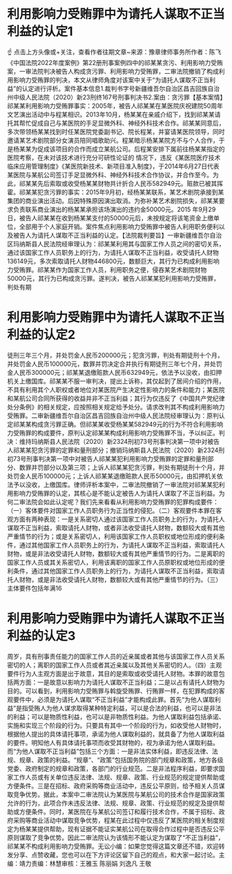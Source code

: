 # 利用影响力受贿罪中为请托人谋取不正当利益的认定1

☝ 点击上方头像或+关注，查看作者往期文章~来源：豫章律师事务所作者：陈飞《中国法院2022年度案例》第22册刑事案例四中的祁某某贪污、利用影响力受贿案，一审法院判决被告人构成贪污罪、利用影响力受贿罪，二审法院撤销了构成利用影响力受贿罪的判决，本文从律师角度对该案中关于“为请托人谋取不正当利益”的认定进行评析。案件基本信息1.裁判书字号新疆维吾尔自治区昌吉回族自治州中级人民法院（2020）新23刑终167号刑事判决书2.案由：贪污罪【基本案情】祁某某利用影响力受贿罪事实：2005年，被告人祁某某在某医院庆祝建院50周年文艺演出活动中与程某相识。2013年10月，杨某某在亲戚介绍下，找到祁某某请托其帮忙促成自己与某医院的手足显微外科、神经外科技术合作。祁某某同意后，多次带领杨某某找到时任某医院党委副书记、院长程某，并宴请某医院领导，同时邀请某艺术剧院部分女演员陪同唱歌助兴。程某暗示杨某某院方不与个人合作，于是杨某某为促成该项目的合作而成立某航公司。后程某安排下属前往杨某某指定的医院考察，在未对该技术进行充分可研性论证的 情况下，违反《某医院医疗技术临床应用管理制度》《某医院新技术、新项目准入制度》，于2014年6月27日代表某医院与某航公司签订手足显微外科、神经外科技术合作协议，并合作至今。为此，祁某某先后索取或收受杨某某财物共计折合人民币582949元。赃款已被其挥霍。祁某某犯贪污罪的事实：2015年9月初，经杨某某联系，某艺术剧院承接到某集团的商业演出活动。后因特殊原因演出取消。为弥补某艺术剧院损失，祁某某要求负责联系商业演出的杨某某承担该场演出的违约金50000元。2015 年9月29日，被告人祁某某在收到杨某某支付的50000元后，未按规定将该笔资金上缴单位，全部用于个人家庭开销。案件焦点利用影响力受贿罪中被告人利用职务便利以及被告人为请托人谋取不正当利益的认定。【法院裁判要旨】一审新疆维吾尔自治区玛纳斯县人民法院经审理认为：祁某某利用其与国家工作人员之间的密切关系，通过该国家工作人员职务上的行为，为请托人谋取不正当利益，收受请托人财物136149元，多次索取请托人财物446800元，数额巨大，其行为已构成利用影响力受贿罪。祁某某作为国家工作人员，利用职务之便，侵吞某艺术剧院财物50000元，其行为已构成贪污罪。遂判决，被告人祁某某犯利用影响力受贿罪，判处有期

# 利用影响力受贿罪中为请托人谋取不正当利益的认定2

徒刑三年三个月，并处罚金人民币200000元；犯贪污罪，判处有期徒刑十个月，并处罚金人民币100000元，数罪并罚决定合并执行有期徒刑三年七个月，并处罚金人民币300000元；祁某某退缴赃款人民币632949元，依法予以没收，由扣押机关上缴国库。祁某某不服一审判决，提出上诉称，其仅起到了居间介绍的作用，不具有利用其个人职权或者地位对某医院产生决定性影响力的条件和能力；某医院和某航公司合同所获得的收益并非不正当利益；其行为仅违反了《中国共产党纪律处分条例》的相关规定，应按照相关规定给予处分。请求改判其不构成利用影响力受贿罪。二审新疆维吾尔自治区昌吉回族自治州中级人民法院经审理认为：原判认定祁某某构成贪污罪正确。但祁某某收受杨某某582949元的行为不符合利用影响力受贿罪的构成要件，原判认定祁某某构成利用影响力受贿罪不当，予以纠正。判决：维持玛纳斯县人民法院（2020）新2324刑初73号刑事判决第一项中对被告人祁某某犯贪污罪的定罪和量刑部分；撤销玛纳斯县人民法院（2020）新2324刑初73号刑事判决第一项中对被告人祁某某犯利用影响力受贿罪的定罪和量刑部分、数罪并罚部分以及第三项；上诉人祁某某犯贪污罪，判处有期徒刑十个月，并处罚金人民币100000元；上诉人祁某某退缴赃款人民币50000元，由扣押机关依法予以没收，上缴国库。律师评析本案中，二审法院撤销了一审法院对祁某某犯利用影响力受贿罪的认定，其核心是不能认定被告人为请托人谋取了不正当利益。为何二审法院会如此认定呢？我们先来看看从利用影响力受贿罪的犯罪构成要件：（一）客体要件对国家工作人员职务行为正当性的侵犯。（二）客观要件本罪在客观方面有两种表现：一是关系密切人通过该国家工作人员职务上的行为，为请托人谋取不正当利益，索取请托人财物，或者非法收受请托人财物，数额较大或有其他严重情节的行为；或是关系密切人，利用该国家工作人员职权或地位形成的便利条件，通过其他国家工作人员职务上的行为，为请托人谋取不正当利益，索取请托人财物，或是非法收受请托人财物，数额较大或有其他严重情节的行为。二是离职的国家工作人员或其关系密切人，利用该离职的国家工作人员原职权或地位形成的便利条件，通过其他国家工作人员职务上的行为，为请托人谋取不正当利益，索取请托人财物，或是非法收受请托人财物，数额较大或有其他严重情节的行为。（三）主体要件包括年满16

# 利用影响力受贿罪中为请托人谋取不正当利益的认定3

周岁，具有刑事责任能力的国家工作人员的近亲属或者其他与该国家工作人员关系密切的人；离职的国家工作人员或者其近亲属以及其他关系密切的人。（四）主观要件行为人主观方面是出于故意，其目的是索取或收受请托人财物。本罪的故意包括两方面：一是故意以影响力为请托人谋取不正当利益；二是以占有请托人财物为目的。可以看到，利用影响力受贿罪与斡旋受贿罪、行贿罪一样，在犯罪构成的客观要件中，必须是为请托人谋取“不正当利益”才能构成此罪。首先“为他人谋取利益”是指受贿人为他人谋求取得某种特定利益，可以是合法的利益，也可以是非法的利益；可以是物质性利益，也可以是非物质性利益。为他人谋取利益包括承诺、实施和实现三个阶段的行为。只要具有其中一个阶段的行为，如收受他人财物时，根据他人提出的具体请托事项，承诺为他人谋取利益的，就具备了为他人谋取利益的要件。明知他人有具体请托事项而收受其财物的，视为承诺为他人谋取利益。而“为他人谋取不正当利益”包括三个方面：一是非法实体利益，即违反法律、法规、规章、政策的利益。“规章”、“政策”包括国务院的部门规章和政策，地方各级党委、政府制定的规章和政策，各部门的行业规范。二是非法程序利益，即要求国家工作人员或有关单位违反法律、法规、规章、政策、行业规范的规定提供帮助或方便条件。三是在招标、政府采购等商业活动中，违反公平原则，给予相关人员谋取竞争优势。据此，本案中二审法院认为某医院与某航公司的技术合作是国家政策允许的行为，此项合作未违反法律、法规、规章、政策、行业规范的规定及提供帮助或方便条件。同时，某医院在与某航公司签订和履行技术合作，不属于招标、政府采购等商业活动中谋取竞争优势，程某在此过程中仅违反了某医院的相关制度规定为杨某某提供帮助，现有证据不能证实某航公司在取得合作过程中是否违反公平原则谋取了竞争优势。因此二审法院认为该情形不能认定为谋取了“不正当利益”，祁某某不构成利用影响力受贿罪。无讼小编：如果您觉得这篇文章还不错，欢迎转发分享、点赞收藏，您也可以在下方评论区留下自己的观点，和大家一起讨论。主编：靖力责编：林慧审核：王雅玉 陈丽娟 刘逸凡 王敬

